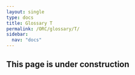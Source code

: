 ```yaml
---
layout: single
type: docs
title: Glossary T
permalink: /ORC/glossary/T/
sidebar:
  nav: "docs"
---
```


## This page is under construction